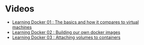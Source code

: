 # Videos

* [Learning Docker 01 : The basics and how it compares to virtual machines](https://www.youtube.com/watch?v=zIOqJhlk9VY)
* [Learning Docker 02 : Building our own docker images](https://www.youtube.com/watch?v=O1ZF4zO6wY4)
* [Learning Docker 03 : Attaching volumes to containers](https://www.youtube.com/watch?v=aJy5SS-nXN0)